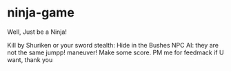 # ninja-game

Well, Just be a Ninja! 

Kill by Shuriken or your sword
stealth: Hide in the Bushes
NPC AI: they are not the same
jumpp! maneuver! 
Make some score. PM me for feedmack if U want, thank you
